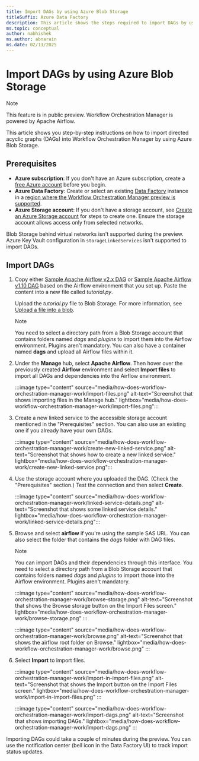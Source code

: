 ```yaml
---
title: Import DAGs by using Azure Blob Storage
titleSuffix: Azure Data Factory
description: This article shows the steps required to import DAGs by using Azure Blob Storage.
ms.topic: conceptual
author: nabhishek
ms.author: abnarain
ms.date: 02/13/2025
---
```


# Import DAGs by using Azure Blob Storage

> [!NOTE]
> This feature is in public preview. Workflow Orchestration Manager is powered by Apache Airflow.

This article shows you step-by-step instructions on how to import directed acyclic graphs (DAGs) into Workflow Orchestration Manager by using Azure Blob Storage.

## Prerequisites

- **Azure subscription**: If you don't have an Azure subscription, create a [free Azure account](https://azure.microsoft.com/pricing/purchase-options/azure-account?cid=msft_learn) before you begin.
- **Azure Data Factory**: Create or select an existing [Data Factory](https://azure.microsoft.com/products/data-factory#get-started) instance in a [region where the Workflow Orchestration Manager preview is supported](concepts-workflow-orchestration-manager.md#region-availability-public-preview).
- **Azure Storage account**: If you don't have a storage account, see [Create an Azure Storage account](/azure/storage/common/storage-account-create?tabs=azure-portal) for steps to create one. Ensure the storage account allows access only from selected networks.

Blob Storage behind virtual networks isn't supported during the preview. Azure Key Vault configuration in `storageLinkedServices` isn't supported to import DAGs.

## Import DAGs

1. Copy either [Sample Apache Airflow v2.x DAG](https://airflow.apache.org/docs/apache-airflow/stable/tutorial/fundamentals.html) or [Sample Apache Airflow v1.10 DAG](https://airflow.apache.org/docs/apache-airflow/1.10.11/_modules/airflow/example_dags/tutorial.html) based on the Airflow environment that you set up. Paste the content into a new file called *tutorial.py*.

   Upload the *tutorial.py* file to Blob Storage. For more information, see [Upload a file into a blob](../storage/blobs/storage-quickstart-blobs-portal.md).

   > [!NOTE]
   > You need to select a directory path from a Blob Storage account that contains folders named *dags* and *plugins* to import them into the Airflow environment. Plugins aren't mandatory. You can also have a container named **dags** and upload all Airflow files within it.

1. Under the **Manage** hub, select **Apache Airflow**. Then hover over the previously created **Airflow** environment and select **Import files** to import all DAGs and dependencies into the Airflow environment.

   :::image type="content" source="media/how-does-workflow-orchestration-manager-work/import-files.png" alt-text="Screenshot that shows importing files in the Manage hub." lightbox="media/how-does-workflow-orchestration-manager-work/import-files.png":::

1. Create a new linked service to the accessible storage account mentioned in the "Prerequisites" section. You can also use an existing one if you already have your own DAGs.

   :::image type="content" source="media/how-does-workflow-orchestration-manager-work/create-new-linked-service.png" alt-text="Screenshot that shows how to create a new linked service." lightbox="media/how-does-workflow-orchestration-manager-work/create-new-linked-service.png":::

1. Use the storage account where you uploaded the DAG. (Check the "Prerequisites" section.) Test the connection and then select **Create**.

   :::image type="content" source="media/how-does-workflow-orchestration-manager-work/linked-service-details.png" alt-text="Screenshot that shows some linked service details." lightbox="media/how-does-workflow-orchestration-manager-work/linked-service-details.png":::

1. Browse and select **airflow** if you're using the sample SAS URL. You can also select the folder that contains the *dags* folder with DAG files.

   > [!NOTE]
   > You can import DAGs and their dependencies through this interface. You need to select a directory path from a Blob Storage account that contains folders named *dags* and *plugins* to import those into the Airflow environment. Plugins aren't mandatory.

   :::image type="content" source="media/how-does-workflow-orchestration-manager-work/browse-storage.png" alt-text="Screenshot that shows the Browse storage button on the Import Files screen." lightbox="media/how-does-workflow-orchestration-manager-work/browse-storage.png" :::

   :::image type="content" source="media/how-does-workflow-orchestration-manager-work/browse.png" alt-text="Screenshot that shows the airflow root folder on Browse." lightbox="media/how-does-workflow-orchestration-manager-work/browse.png" :::

1. Select **Import** to import files.

   :::image type="content" source="media/how-does-workflow-orchestration-manager-work/import-in-import-files.png" alt-text="Screenshot that shows the Import button on the Import Files screen." lightbox="media/how-does-workflow-orchestration-manager-work/import-in-import-files.png" :::

   :::image type="content" source="media/how-does-workflow-orchestration-manager-work/import-dags.png" alt-text="Screenshot that shows importing DAGs." lightbox="media/how-does-workflow-orchestration-manager-work/import-dags.png" :::

Importing DAGs could take a couple of minutes during the preview. You can use the notification center (bell icon in the Data Factory UI) to track import status updates.
